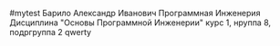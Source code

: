 #mytest
Барило 
Александр 
Иванович
Программная Инженерия
Дисциплина "Основы Программной Инженерии"
курс 1, нруппа 8, подргруппа 2
qwerty